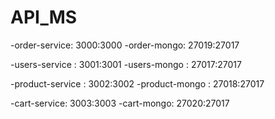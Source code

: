 # API_MS

-order-service: 3000:3000 -order-mongo: 27019:27017

-users-service : 3001:3001 -users-mongo : 27017:27017⁠

-product-service : 3002:3002 -product-mongo : 27018:27017

-cart-service: 3003:3003 -cart-mongo: 27020:27017
